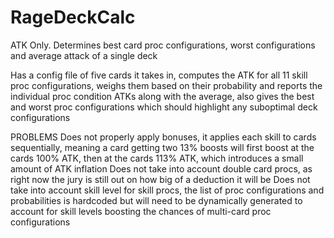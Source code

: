 RageDeckCalc
============

ATK Only. Determines best card proc configurations, worst configurations and average attack of a single deck

Has a config file of five cards it takes in, computes the ATK for all 11 skill proc configurations, weighs them based on their probability and reports the individual proc condition ATKs along with the average, also gives the best and worst proc configurations which should highlight any suboptimal deck configurations

PROBLEMS
Does not properly apply bonuses, it applies each skill to cards sequentially, meaning a card getting two 13% boosts will first boost at the cards 100% ATK, then at the cards 113% ATK, which introduces a small amount of ATK inflation
Does not take into account double card procs, as right now the jury is still out on how big of a deduction it will be
Does not take into account skill level for skill procs, the list of proc configurations and probabilities is hardcoded but will need to be dynamically generated to account for skill levels boosting the chances of multi-card proc configurations
